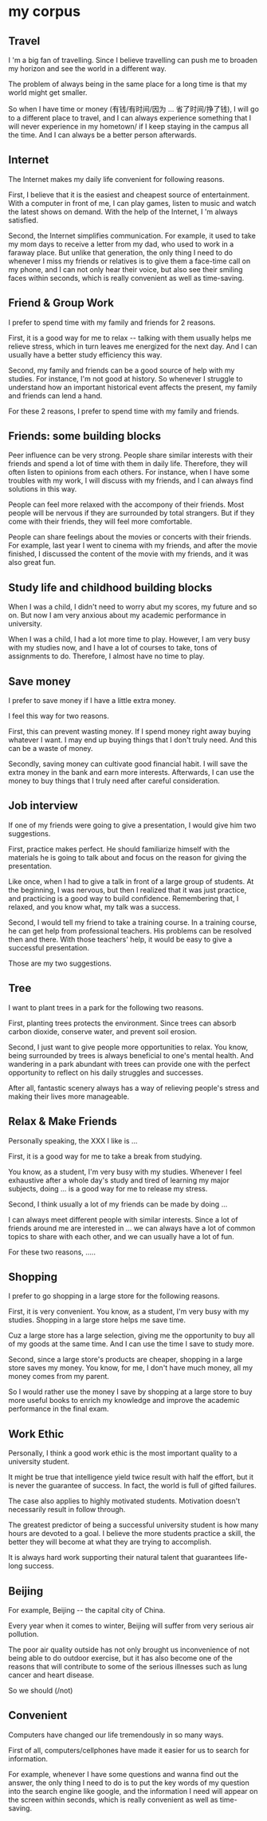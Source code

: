 # my corpus

## Travel

I 'm a big fan of travelling. Since I believe travelling can push me to broaden my horizon and see the world in a different way.

The problem of always being in the same place for a long time is that my world might get smaller.

So when I have time or money (有钱/有时间/因为 ... 省了时间/挣了钱), I will go to a different place to travel, and I can always experience something that I will never experience in my hometown/ if I keep staying in the campus all the time. And I can always be a better person afterwards.

## Internet

The Internet makes my daily life convenient for following reasons.

First, I believe that it is the easiest and cheapest source of entertainment. With a computer in front of me, I can play games, listen to music and watch the latest shows on demand. With the help of the Internet, I 'm always satisfied. 

Second, the Internet simplifies communication. For example, it used to take my mom days to receive a letter from my dad, who used to work in a faraway place. But unlike that generation, the only thing I need to do whenever I miss my friends or relatives is to give them a face-time call on my phone, and I can not only hear their voice, but also see their smiling faces within seconds, which is really convenient as well as time-saving.

## Friend & Group Work

I prefer to spend time with my family and friends for 2 reasons.

First, it is a good way for me to relax -- talking with them usually helps me relieve stress, which in turn leaves me energized for the next day. And I can usually have a better study efficiency this way.

Second, my family and friends can be a good source of help with my studies. For instance, I'm not good at history. So whenever I struggle to understand how an important historical event affects the present, my family and friends can lend a hand.

For these 2 reasons, I prefer to spend time with my family and friends.

## Friends: some building blocks

Peer influence can be very strong. People share similar interests with their friends and spend a lot of time with them in daily life. Therefore, they will often listen to opinions from each others. For instance, when I have some troubles with my work, I will discuss with my friends, and I can always find solutions in this way.

People can feel more relaxed with the accompony of  their friends. Most people will be nervous if they are surrounded by total strangers. But if they come with their friends, they will feel more comfortable.

People can share feelings about the movies or concerts with their friends. For example, last year I went to cinema with my friends, and after the movie finished, I discussed the content of the movie with my friends, and it was also great fun.

## Study life and childhood building blocks

When I was a child, I didn't need to worry abut my scores, my future and so on. But now I am very anxious about my academic performance in university.

When I was a child, I had a lot more time to play. However, I am very busy with my studies now, and I have a lot of courses to take,  tons of assignments to do. Therefore, I almost have no time to play.

## Save money

I prefer to save money if I have a little extra money.

I feel this way for two reasons.

First, this can prevent wasting money. If I spend money right away buying whatever I want. I may end up buying things that I don't truly need. And this can be a waste of money.

Secondly, saving money can cultivate good financial habit. I will save the extra money in the bank and earn more interests. Afterwards, I can use the money to buy things that I truly need after careful consideration. 

## Job interview

If one of my friends were going to give a presentation, I would give him two suggestions.

First, practice makes perfect. He should familiarize himself with the materials he is going to talk about and focus on the reason for giving the presentation.

Like once, when I had to give a talk in front of a large group of students. At the beginning, I was nervous, but then I realized that it was just practice, and practicing is a good way to build confidence. Remembering that, I relaxed, and you know what, my talk was a success.

Second, I would tell my friend  to take a training course. In a training course, he can get help from professional teachers. His problems can be resolved then and there. With those teachers' help, it would be easy to give a successful presentation.

Those are my two suggestions.

## Tree

I want to plant trees in a park for the following two reasons.

First, planting trees protects the environment. Since trees can absorb carbon dioxide, conserve water, and prevent soil erosion.

Second, I just want to give people more opportunities to relax. You know, being surrounded by trees is always beneficial to one's mental health. And wandering in a park abundant with trees can provide one with the perfect opportunity to reflect on his daily struggles and successes.

After all, fantastic scenery always has a way of relieving people's stress and making their lives more manageable.

## Relax & Make Friends

Personally speaking, the XXX I like is ...

First, it is a good way for me to take a break from studying.

You know, as a student, I'm very busy with my studies. Whenever I feel exhaustive after a whole day's study and tired of learning my major subjects, doing ... is a good way for me to release my stress.

Second, I think usually a lot of my friends can be made by doing ...

I can always meet different people with similar interests. Since a lot of friends around me are interested in ... we can always have a lot of common topics to share with each other, and we can usually have a lot of fun.

For these two reasons, .....

## Shopping

I prefer to go shopping in a large store for the following reasons.

First, it is very convenient. You know, as a student, I'm very busy with my studies. Shopping in a large store helps me save time.

Cuz a large store has a large selection, giving me the opportunity to buy all of my goods at the same time. And I can use the time I save to study more.

Second, since a large store's products are cheaper, shopping in a large store saves my money. You know, for me, I don't have much money, all my money comes from my parent.

So I would rather use the money I save by shopping at a large store to buy more useful books to enrich my knowledge and improve the academic performance in the final exam.

## Work Ethic

Personally, I think a good work ethic is the most important quality to a university student.

It might be true that intelligence yield twice result with half the effort, but it is never the guarantee of success. In fact, the world is full of gifted failures.

The case also applies to highly motivated students. Motivation doesn't necessarily result in follow through.

The greatest predictor of being a successful university student is how many hours are devoted to a goal. I believe the more students practice a skill, the better they will become at what they are trying to accomplish.

It is always hard work supporting their natural talent that guarantees life-long success.

## Beijing

For example, Beijing -- the capital city of China.

Every year when it comes to winter, Beijing will suffer from very serious air pollution.

The poor air quality outside has not only brought us inconvenience of not being able to do outdoor exercise, but it has also become one of the reasons that will contribute to some of the serious illnesses such as lung cancer and heart disease.

So we should (/not)

## Convenient

Computers have changed our life tremendously in so many ways.

First of all, computers/cellphones have made it easier for us to search for information.

For example, whenever I have some questions and wanna find out the answer, the only thing I need to do is to put the key words of my question into the search engine like google, and the information I need will appear on the screen within seconds, which is really convenient as well as time-saving.
